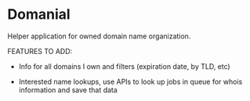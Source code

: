 # Domanial

Helper application for owned domain name organization.

FEATURES TO ADD:

* Info for all domains I own and filters (expiration date, by TLD, etc)

* Interested name lookups, use APIs to look up jobs in queue for whois information and save that data
